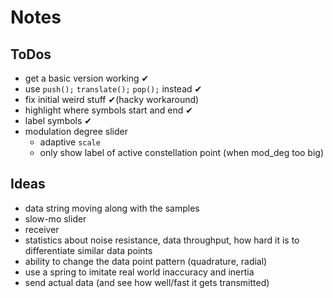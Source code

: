 # Notes

## ToDos
- get a basic version working ✔
- use `push();` `translate();` `pop();` instead ✔
- fix initial weird stuff ✔(hacky workaround)
- highlight where symbols start and end ✔
- label symbols ✔
- modulation degree slider
    - adaptive `scale`
    - only show label of active constellation point (when mod_deg too big)


## Ideas
- data string moving along with the samples
- slow-mo slider
- receiver
- statistics about noise resistance, data throughput, how hard it is to differentiate similar data points
- ability to change the data point pattern (quadrature, radial)
- use a spring to imitate real world inaccuracy and inertia
- send actual data (and see how well/fast it gets transmitted)
